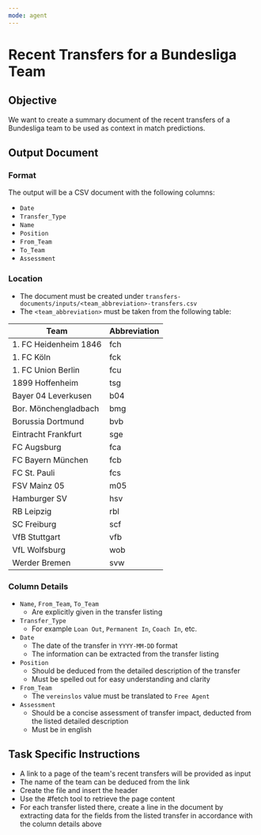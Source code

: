 ```yaml
---
mode: agent
---
```

# Recent Transfers for a Bundesliga Team

## Objective

We want to create a summary document of the recent transfers of a Bundesliga team to be used as context in match predictions.

## Output Document

### Format

The output will be a CSV document with the following columns:

* `Date`
* `Transfer_Type`
* `Name`
* `Position`
* `From_Team`
* `To_Team`
* `Assessment`

### Location

* The document must be created under `transfers-documents/inputs/<team_abbreviation>-transfers.csv`
* The `<team_abbreviation>` must be taken from the following table:

| Team | Abbreviation |
| --- | --- |
| 1. FC Heidenheim 1846 | fch |
| 1. FC Köln | fck |
| 1. FC Union Berlin | fcu |
| 1899 Hoffenheim | tsg |
| Bayer 04 Leverkusen | b04 |
| Bor. Mönchengladbach | bmg |
| Borussia Dortmund | bvb |
| Eintracht Frankfurt | sge |
| FC Augsburg | fca |
| FC Bayern München | fcb |
| FC St. Pauli | fcs |
| FSV Mainz 05 | m05 |
| Hamburger SV | hsv |
| RB Leipzig | rbl |
| SC Freiburg | scf |
| VfB Stuttgart | vfb |
| VfL Wolfsburg | wob |
| Werder Bremen | svw |

### Column Details

* `Name`, `From_Team`, `To_Team`
  * Are explicitly given in the transfer listing
* `Transfer_Type`
  * For example `Loan Out`, `Permanent In`, `Coach In`, etc.
* `Date`
  * The date of the transfer in `YYYY-MM-DD` format
  * The information can be extracted from the transfer listing
* `Position`
  * Should be deduced from the detailed description of the transfer
  * Must be spelled out for easy understanding and clarity
* `From_Team`
  * The `vereinslos` value must be translated to `Free Agent`
* `Assessment`
  * Should be a concise assessment of transfer impact, deducted from the listed detailed description
  * Must be in english

## Task Specific Instructions

* A link to a page of the team's recent transfers will be provided as input
* The name of the team can be deduced from the link
* Create the file and insert the header 
* Use the #fetch tool to retrieve the page content
* For each transfer listed there, create a line in the document by extracting data for the fields from the listed transfer in accordance with the column details above
